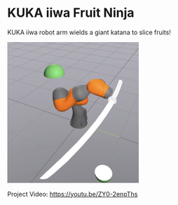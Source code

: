 # KUKA iiwa Fruit Ninja

KUKA iiwa robot arm wields a giant katana to slice fruits!

<img src="https://raw.githubusercontent.com/michaellu2019/kuka-iiwa-fruit-ninja/main/kuka.png" width="300px" />

Project Video: https://youtu.be/ZY0-2enpThs
